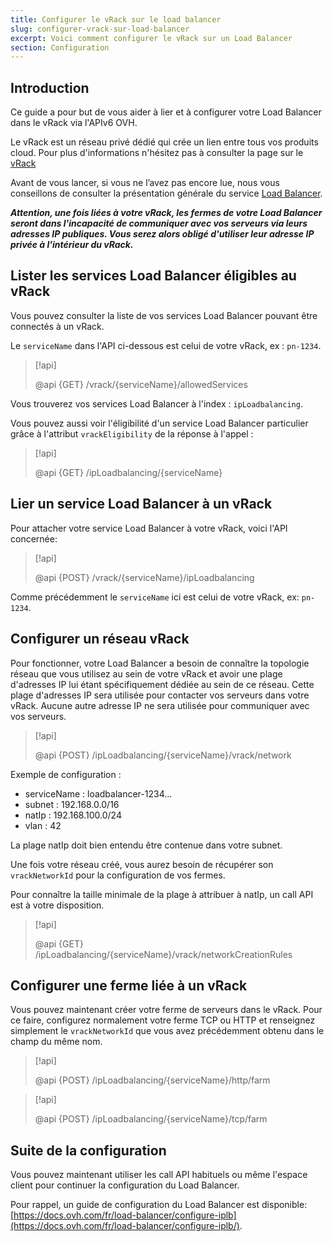 ```yaml
---
title: Configurer le vRack sur le load balancer
slug: configurer-vrack-sur-load-balancer
excerpt: Voici comment configurer le vRack sur un Load Balancer
section: Configuration
---
```


## Introduction

Ce guide a pour but de vous aider à lier et à configurer votre Load Balancer dans le vRack via l'APIv6 OVH.

Le vRack est un réseau privé dédié qui crée un lien entre tous vos produits cloud. Pour plus d'informations n'hésitez pas à consulter la page sur le [vRack](https://www.ovh.com/fr/solutions/vrack/)

Avant de vous lancer, si vous ne l’avez pas encore lue, nous vous conseillons de consulter la présentation générale du service [Load Balancer](https://docs.ovh.com/fr/load-balancer/iplb-presentation/).

***Attention, une fois liées à votre vRack, les fermes de votre Load Balancer seront dans l'incapacité de communiquer avec vos serveurs via leurs adresses IP publiques. Vous serez alors obligé d'utiliser leur adresse IP privée à l'intérieur du vRack.***


## Lister les services Load Balancer éligibles au vRack

Vous pouvez consulter la liste de vos services Load Balancer pouvant être connectés à un vRack.

Le `serviceName` dans l'API ci-dessous est celui de votre vRack, ex : `pn-1234`.

> [!api]
>
> @api {GET} /vrack/{serviceName}/allowedServices
> 
>

Vous trouverez vos services Load Balancer à l'index : `ipLoadbalancing`.

Vous pouvez aussi voir l'éligibilité d'un service Load Balancer particulier grâce à l'attribut `vrackEligibility` de la réponse à l'appel :

> [!api]
>
> @api {GET} /ipLoadbalancing/{serviceName}
>
>

## Lier un service Load Balancer à un vRack

Pour attacher votre service Load Balancer à votre vRack, voici l'API concernée:

> [!api]
>
> @api {POST} /vrack/{serviceName}/ipLoadbalancing
> 
>

Comme précédemment le `serviceName` ici est celui de votre vRack, ex: `pn-1234`.

## Configurer un réseau vRack

Pour fonctionner, votre Load Balancer a besoin de connaître la topologie réseau que vous utilisez au sein de votre vRack et avoir une plage d'adresses IP lui étant spécifiquement dédiée au sein de ce réseau. Cette plage d'adresses IP sera utilisée pour contacter vos serveurs dans votre vRack. Aucune autre adresse IP ne sera utilisée pour communiquer avec vos serveurs.

> [!api]
>
> @api {POST} /ipLoadbalancing/{serviceName}/vrack/network
> 
>

Exemple de configuration :

-  serviceName : loadbalancer-1234...
-  subnet : 192.168.0.0/16
- natIp : 192.168.100.0/24
- vlan : 42

La plage natIp doit bien entendu être contenue dans votre subnet.

Une fois votre réseau créé, vous aurez besoin de récupérer son `vrackNetworkId` pour la configuration de vos fermes.

Pour connaître la taille minimale de la plage à attribuer à natIp, un call API est à votre disposition.

> [!api]
>
> @api {GET} /ipLoadbalancing/{serviceName}/vrack/networkCreationRules
> 
>

## Configurer une ferme liée à un vRack

Vous pouvez maintenant créer votre ferme de serveurs dans le vRack. Pour ce faire, configurez normalement votre ferme TCP ou HTTP et renseignez simplement le `vrackNetworkId` que vous avez précédemment obtenu dans le champ du même nom.

> [!api]
>
> @api {POST} /ipLoadbalancing/{serviceName}/http/farm
> 
>

> [!api]
>
> @api {POST} /ipLoadbalancing/{serviceName}/tcp/farm
> 
>

## Suite de la configuration

Vous pouvez maintenant utiliser les call API habituels ou même l'espace client pour continuer la configuration du Load Balancer.

Pour rappel, un guide de configuration du Load Balancer est disponible: [https://docs.ovh.com/fr/load-balancer/configure-iplb](https://docs.ovh.com/fr/load-balancer/configure-iplb/).
